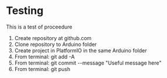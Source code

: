 # Testing
This is a test of proceedure

1.  Create repository at github.com
2.  Clone repository to Arduino folder
3.  Create project in PlatformIO in the same Arduino folder
4.  From terminal:  git add -A
5.  From terminal:  git commit --message "Useful message here"
6.  From terminal:  git push
